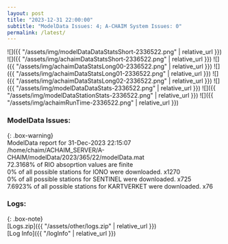 ```yaml
---
layout: post
title: "2023-12-31 22:00:00"
subtitle: "ModelData Issues: 4; A-CHAIM System Issues: 0"
permalink: /latest/
---
```


![]({{ "/assets/img/modelDataDataStatsShort-2336522.png" | relative_url }})
![]({{ "/assets/img/achaimDataStatsShort-2336522.png" | relative_url }})
![]({{ "/assets/img/achaimDataStatsLong00-2336522.png" | relative_url }})
![]({{ "/assets/img/achaimDataStatsLong01-2336522.png" | relative_url }})
![]({{ "/assets/img/achaimDataStatsLong02-2336522.png" | relative_url }})
![]({{ "/assets/img/modelDataDataStats-2336522.png" | relative_url }})
![]({{ "/assets/img/modelDataStationStats-2336522.png" | relative_url }})
![]({{ "/assets/img/achaimRunTime-2336522.png" | relative_url }})


### ModelData Issues:  
  
{: .box-warning}  
 ModelData report for 31-Dec-2023 22:15:07   
 /home/chaim/ACHAIM_SERVER/A-CHAIM/modelData/2023/365/22/modelData.mat   
 72.3168% of RIO absoprtion values are finite   
 0% of all possible stations for IONO were downloaded. x1270   
 0% of all possible stations for SENTINEL were downloaded. x725   
 7.6923% of all possible stations for KARTVERKET were downloaded. x76   
  


### Logs:  
  
{: .box-note}  
[Logs.zip]({{ "/assets/other/logs.zip" | relative_url }})  
[Log Info]({{ "/logInfo" | relative_url }})  

